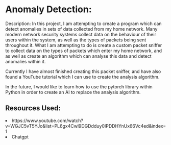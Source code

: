 <h1>Anomaly Detection:</h1>
<body>
Description: In this project, I am attempting to create a program which can detect anomalies in sets of data collected from my home network. Many modern network security systems collect data on the behaviour of their users within the system, as well as the types of packets being sent throughout it. What I am attempting to do is create a custom packet sniffer to collect data on the types of packets which enter my home network, and as well as create an algorithm which can analyse this data and detect anomalies within it.

Currently I have almost finished creating this packet sniffer, and have also found a YouTube tutorial which I can use to create the analysis algorithm. 

In the future, I would like to learn how to use the pytorch library within Python in order to create an AI to replace the analysis algorithm.
</body>

<h2>Resources Used: </h2>
<li>https://www.youtube.com/watch?v=WGJC5vT5YJo&list=PL6gx4Cwl9DGDdduy0IPDDHYnUx66Vc4ed&index=1</li>

<li>Chatgpt</li>

